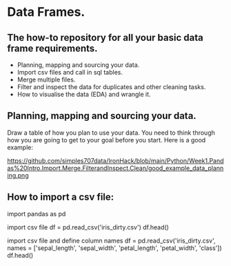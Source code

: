 # Data Frames. 

## The how-to repository for all your basic data frame requirements. 
- Planning, mapping and sourcing your data. 
- Import csv files and call in sql tables. 
- Merge multiple files. 
- Filter and inspect the data for duplicates and other cleaning tasks. 
- How to visualise the data (EDA) and wrangle it. 

## Planning, mapping and sourcing your data. 
Draw a table of how you plan to use your data. You need to think through how you are going to get to your goal before you start. 
Here is a good example: 

https://github.com/simples707data/IronHack/blob/main/Python/Week1.Pandas%20Intro.Import.Merge.FilterandInspect.Clean/good_example_data_planning.png

## How to import a csv file:

import pandas as pd

import csv file
df = pd.read_csv('iris_dirty.csv')
df.head() 

import csv file and define column names
df = pd.read_csv('iris_dirty.csv', names = ['sepal_length', 'sepal_width', 'petal_length', 'petal_width', 'class'])
df.head() 


